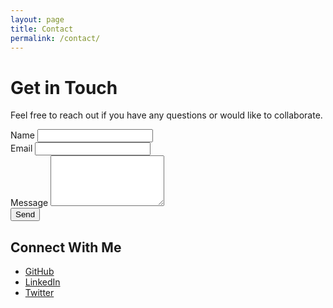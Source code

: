 ```yaml
---
layout: page
title: Contact
permalink: /contact/
---
```


# Get in Touch

Feel free to reach out if you have any questions or would like to collaborate.

<form action="https://formspree.io/f/your_form_id" method="POST">
  <div class="form-group">
    <label for="name">Name</label>
    <input type="text" name="name" id="name" required>
  </div>
  <div class="form-group">
    <label for="email">Email</label>
    <input type="email" name="_replyto" id="email" required>
  </div>
  <div class="form-group">
    <label for="message">Message</label>
    <textarea name="message" id="message" rows="5" required></textarea>
  </div>
  <button type="submit">Send</button>
</form>

## Connect With Me

- [GitHub](https://github.com/yourusername)
- [LinkedIn](https://linkedin.com/in/yourprofile)
- [Twitter](https://twitter.com/yourhandle)

